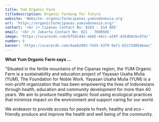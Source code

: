 ```yaml
---
title: Yum Organic Farm
titledescription: Organic farming for future
website: 'Website: organicfarmcipanas.yumindonesia.org'
url: 'https://organicfarmcipanas.yumindonesia.org/'
contact: '<br /> Cipanas Contact No: 0263 - 514 805'
email: '<br /> Jakarta Contact No: 021 - 7698505'
image: 'https://ucarecdn.com/bf5dcd42-ebb5-44cc-a19f-426db0cbc97d/'
number: 6
banner: 'https://ucarecdn.com/6aa62903-fe55-43f9-9ef1-b51f3d054bae/'
---
```

**What Yum Organic Farm says ...**

“Situated in the fertile mountains of the Cipanas region, the YUM Organic Farm is a sustainability and education project of Yayasan Usaha Mulia (YUM), The Foundation for Noble Work. Yayasan Usaha Mulia (YUM) is a non-profit organization that has been empowering the lives of Indonesians through health, education and community development for more than 40 years. We aim to produce healthy organic food using ecological practices that minimize impact on the environment and support caring for our world.

We endeavor to provide access for people to fresh, healthy and eco – friendly produce and improve the health and well being of the community.
